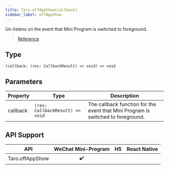```yaml
---
title: Taro.offAppShow(callback)
sidebar_label: offAppShow
---
```


Un-listens on the event that Mini Program is switched to foreground.

> [Reference](https://developers.weixin.qq.com/miniprogram/dev/api/base/app/app-event/wx.offAppShow.html)

## Type

```tsx
(callback: (res: CallbackResult) => void) => void
```

## Parameters

<table>
  <thead>
    <tr>
      <th>Property</th>
      <th>Type</th>
      <th>Description</th>
    </tr>
  </thead>
  <tbody>
    <tr>
      <td>callback</td>
      <td><code>(res: CallbackResult) =&gt; void</code></td>
      <td>The callback function for the event that Mini Program is switched to foreground.</td>
    </tr>
  </tbody>
</table>

## API Support

|       API       | WeChat Mini-Program | H5 | React Native |
|:---------------:|:-------------------:|:--:|:------------:|
| Taro.offAppShow |         ✔️          |    |              |
